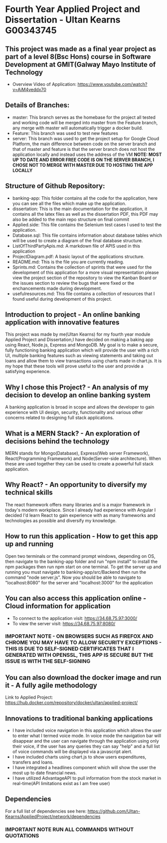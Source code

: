 # Fourth Year Applied Project and Dissertation - Ultan Kearns G00343745
## This project was made as a final year project as part of a level 8(Bsc Hons) course in Software Development at GMIT(Galway Mayo Institute of Technology

+ Overview Video of Application: https://www.youtube.com/watch?v=AiM4veddx70

## Details of Branches:
+ master: This branch serves as the homebase for the project all tested and working code will be merged into master from the Feature branch, any merge with master will automatically trigger a docker build.
+ Feature: This branch was used to test new features
+ server: This branch was used to get the project setup for Google Cloud Platform, the main difference between code on the server branch and that of master and feature is that the server branch does not host the application locally and instead uses the address of the VM **NOTE: MOST UP TO DATE AND ERROR FREE CODE IS ON THE SERVER BRANCH, I CHOSE NOT TO MERGE WITH MASTER DUE TO HOSTING THE APP LOCALLY**
## Structure of Github Repository:
- banking-app: This folder contains all the code for the application, here you can see all the files which make up the application.
- dissertation: This is the main documentation for the application, it contains all the latex files as well as the dissertation PDF, this PDF may also be added to the main repo structure on final commit
- Applied.side: This file contains the Selenium test cases I used to test the application.
- Database.sql: This file contains information about database tables which will be used to create a diagram of the final database structure.
- ListOfThirdPartyApis.md: A markdown file of APIS used in this application
- ProjectDiagram.pdf: A basic layout of the applications structure.
- README.md: This is the file you are currently reading.
- Sprints.md: Contains the collection of sprints that were used for the development of this application for a more visual representation please view the project section of the repository to view the Kanban Board or the issues section to review the bugs that were fixed or the enchancements made during development.
- usefulresources.md: This file contains a collection of resources that I found useful during development of this project.
## Introduction to project - An online banking application with innovative features
This project was made by me(Ultan Kearns) for my fourth year module Applied Project and Dissertation,I have decided on making a baking app using React, Node.js, Express and MongoDB. My goal is to make a secure, fully functioning banking application which will provide the user with a rich UI, multiple banking features such as viewing statements and taking out loans and allow them to view transactions using charts made in chart.js.  It is my hope that these tools will prove useful to the user and provide a satisfying experience. 
## Why I chose this Project? - An analysis of my decision to develop an online banking system
A banking application is broad in scope and allows the developer to gain experience
with UI design, security, functionality and various other concerns related to designing full
stack applications.
## What is a MERN Stack? - An exploration of decisions behind the technology
MERN stands for Mongo(Database), Express(Web server Framework), React(Programming Framework) and Node(Server-side architecture).  When these are used together they can be used
to create a powerful full stack application.
## Why React? - An opportunity to diversify my technical skills
The react framework offers many libraries and is a major framework in today's modern
workplace.  Since I already had experience with Angular I decided I'd learn React
to gain experience with as many frameworks and technologies as possible and diversify
my knowledge.
## How to run this application - How to get this app up and running
Open two terminals or the command prompt windows, depending on OS, then navigate to the banking-app folder and run "npm install" to install the npm packages then run npm start on one terminal. To get the server up and running you must navigate to banking-app/src/Backend then run the command "node server.js".  Now you should be able to navigate to "localhost:8080" for the server and "localhost:3000" for the application
## You can also access this application online - Cloud information for application
- To connect to the application visit: https://34.68.75.97:3000/
- To view the server visit: https://34.68.75.97:8080/
### IMPORTANT NOTE - ON BROWSERS SUCH AS FIREFOX AND CHROME YOU MAY HAVE TO ALLOW SECURITY EXCEPTIONS - THIS IS DUE TO SELF-SIGNED CERTIFICATES THAT I GENERATED WITH OPENSSL, THIS APP IS SECURE BUT THE ISSUE IS WITH THE SELF-SIGNING
## You can also download the docker image and run it - A fully agile methodology
Link to Applied Project: https://hub.docker.com/repository/docker/ultan/applied-project/
## Innovations to traditional banking applications
+ I have included voice navigation in this application which allows the user to enter what I termed voice mode.  In voice mode the navigation bar will disappear and the user can navigate through the application using only their voice, if the user has any queries they can say "help" and a full list of voice commands will be displayed via a javascript alert.
+ I have included charts using chart.js to show users expenditures, transfers and loans.
+ I have integrated a headlines component which will show the user the most up to date financial news.
+ I have utilized AdvantageAPI to pull information from the stock market in real-time(API limitations exist as I am free user)
## Dependencies
For a full list of dependencies see here: https://github.com/Ultan-Kearns/AppliedProject/network/dependencies
### IMPORTANT NOTE RUN ALL COMMANDS WITHOUT QUOTATIONS
